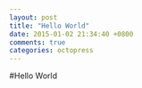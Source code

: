 ```yaml
---
layout: post
title: "Hello World"
date: 2015-01-02 21:34:40 +0800
comments: true
categories: octopress
---
```

#Hello World